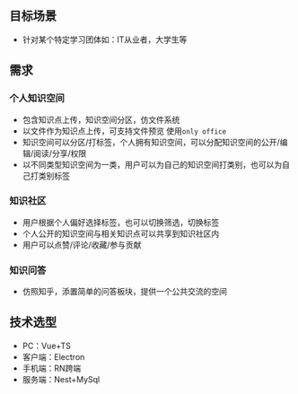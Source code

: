 ## 目标场景

- 针对某个特定学习团体如：IT从业者，大学生等

## 需求

### 个人知识空间

- 包含知识点上传，知识空间分区，仿文件系统
- 以文件作为知识点上传，可支持文件预览 使用`only office`
- 知识空间可以分区/打标签，个人拥有知识空间，可以分配知识空间的公开/编辑/阅读/分享/权限
- 以不同类型知识空间为一类，用户可以为自己的知识空间打类别，也可以为自己打类别标签

### 知识社区

- 用户根据个人偏好选择标签，也可以切换筛选，切换标签
- 个人公开的知识空间与相关知识点可以共享到知识社区内
- 用户可以点赞/评论/收藏/参与贡献

### 知识问答

- 仿照知乎，添置简单的问答板块，提供一个公共交流的空间

## 技术选型

- PC：Vue+TS
- 客户端：Electron
- 手机端：RN跨端
- 服务端：Nest+MySql